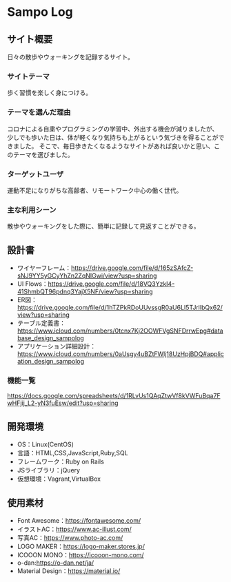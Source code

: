 # Sampo Log

## サイト概要
日々の散歩やウォーキングを記録するサイト。

### サイトテーマ
歩く習慣を楽しく身につける。

### テーマを選んだ理由
コロナによる自粛やプログラミングの学習中、外出する機会が減りましたが、
少しでも歩いた日は、体が軽くなり気持ちも上がるという気づきを得ることができました。
そこで、毎日歩きたくなるようなサイトがあれば良いかと思い、このテーマを選びました。

### ターゲットユーザ
運動不足になりがちな高齢者、リモートワーク中心の働く世代。

### 主な利用シーン
散歩やウォーキングをした際に、簡単に記録して見返すことができる。

## 設計書
- ワイヤーフレーム：https://drive.google.com/file/d/165zSAfcZ-sNJ9YY5yGCyYhZn2ZqNIGwi/view?usp=sharing
- UI Flows：https://drive.google.com/file/d/18VQ3YzkI4-41ShmbQT96pdnq3YajX5NF/view?usp=sharing
- ER図：https://drive.google.com/file/d/1hTZPkRDoUUvssgR0aU6LI5TJrllbQx62/view?usp=sharing
- テーブル定義書：https://www.icloud.com/numbers/0tcnx7Kj2OOWFVgSNFDrrwEpg#database_design_sampolog
- アプリケーション詳細設計：https://www.icloud.com/numbers/0aUsgy4uBZtFWlj18UzHpjBDQ#application_design_sampolog

### 機能一覧
https://docs.google.com/spreadsheets/d/1RLvUs1QAqZtwVf8kVWFuBqa7FwHFjij_L2-yN3fuEsw/edit?usp=sharing

## 開発環境
- OS：Linux(CentOS)
- 言語：HTML,CSS,JavaScript,Ruby,SQL
- フレームワーク：Ruby on Rails
- JSライブラリ：jQuery
- 仮想環境：Vagrant,VirtualBox

## 使用素材
- Font Awesome：https://fontawesome.com/
- イラストAC：https://www.ac-illust.com/
- 写真AC：https://www.photo-ac.com/
- LOGO MAKER：https://logo-maker.stores.jp/
- ICOOON MONO：https://icooon-mono.com/
- o-dan:https://o-dan.net/ja/
- Material Design：https://material.io/
